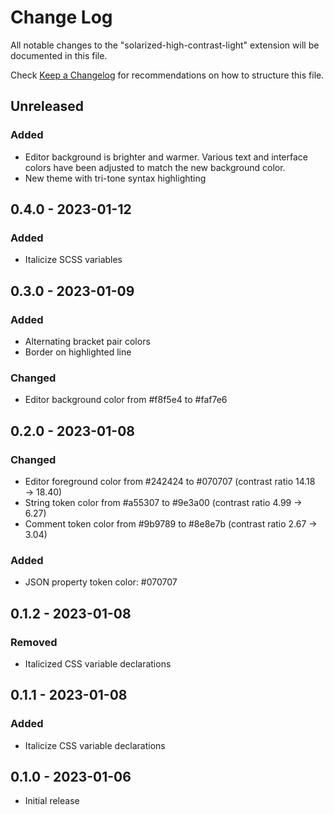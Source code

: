 # Change Log
All notable changes to the "solarized-high-contrast-light" extension will be documented in this file.

Check [Keep a Changelog](http://keepachangelog.com/) for recommendations on how to structure this file.

## Unreleased
### Added
- Editor background is brighter and warmer. Various text and interface colors have been adjusted to match the new background color.
- New theme with tri-tone syntax highlighting

## 0.4.0 - 2023-01-12
### Added
- Italicize SCSS variables

## 0.3.0 - 2023-01-09
### Added
- Alternating bracket pair colors
- Border on highlighted line

### Changed
- Editor background color from #f8f5e4 to #faf7e6

## 0.2.0 - 2023-01-08
### Changed
- Editor foreground color from #242424 to #070707 (contrast ratio 14.18 → 18.40)
- String token color from #a55307 to #9e3a00 (contrast ratio 4.99 → 6.27)
- Comment token color from #9b9789 to #8e8e7b (contrast ratio 2.67 → 3.04)

### Added
- JSON property token color: #070707

## 0.1.2 - 2023-01-08
### Removed
- Italicized CSS variable declarations

## 0.1.1 - 2023-01-08
### Added
- Italicize CSS variable declarations

## 0.1.0 - 2023-01-06
- Initial release
